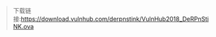 
>下载链接:[https://download.vulnhub.com/derpnstink/VulnHub2018_DeRPnStiNK.ova ](https://download.vulnhub.com/derpnstink/VulnHub2018_DeRPnStiNK.ova)
